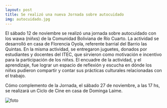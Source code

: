 ```yaml
---
layout: post
title: Se realizó una nueva Jornada sobre autocuidado
img: autocuidado.jpg
---
```

El sábado 12 de noviembre se realizó una jornada sobre autocuidado con los wawa (niñxs) de la Comunidad Boliviana de Río Cuarto. La actividad se desarrolló en casa de Florencia Oyola, referente barrial del Barrio las Quintas. En la misma actividad, se entregaron juguetes, donados por estudiantes y docentes del ITEC, que sirvieron como motivación e incentivo para la participación de los niñxs.
El encuadre de la actividad, y el aprendizaje, fue lograr un espacio de reflexión y escucha en dónde los niñxs pudieron compartir y contar sus prácticas culturales relacionadas con el trabajo.

Cómo complemento de la Jornada, el sábado 27 de noviembre, a las 17 hs, se realizará un Ciclo de Cine en casa de Dominga Laime.

![foto]({{site.baseurl}}/img/autocuidado2.jpg)
